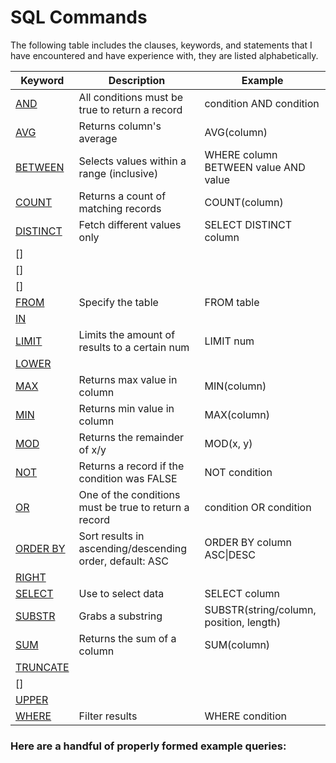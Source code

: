 # SQL Commands

The following table includes the clauses, keywords, and statements that I have encountered and have experience with, they are listed alphabetically.

| Keyword | Description | Example |
| --- | --- | --- |
| [AND] | All conditions must be true to return a record | condition AND condition |
| [AVG] | Returns column's average | AVG(column) |
| [BETWEEN] | Selects values within a range (inclusive) | WHERE column BETWEEN value AND value |
| [COUNT] | Returns a count of matching records | COUNT(column) |
| [DISTINCT] | Fetch different values only | SELECT DISTINCT column |
| [] |  |  |
| [] |  |  |
| [] |  |  |
| [FROM] | Specify the table | FROM table |
| [IN] |  |  |
| [LIMIT] | Limits the amount of results to a certain num | LIMIT num |
| [LOWER] |  |  |
| [MAX] | Returns max value in column | MIN(column) |
| [MIN] | Returns min value in column | MAX(column) |
| [MOD] | Returns the remainder of x/y | MOD(x, y) |
| [NOT] | Returns a record if the condition was FALSE  | NOT condition |
| [OR] | One of the conditions must be true to return a record | condition OR condition |
| [ORDER BY] | Sort results in ascending/descending order, default: ASC | ORDER BY column ASC\|DESC |
| [RIGHT] |  |  |
| [SELECT] | Use to select data | SELECT column |
| [SUBSTR] | Grabs a substring | SUBSTR(string/column, position, length) |
| [SUM] | Returns the sum of a column | SUM(column) |
| [TRUNCATE] |  |  |
| [] |  |  |
| [UPPER] |  |  |
| [WHERE] | Filter results | WHERE condition |

### Here are a handful of properly formed example queries:


<!-- TEMPLATE LINE FOR THE TABLE
| [] |  |  |
--->
<!-- Below is the list of links --->
[AND]: https://www.w3schools.com/Sql/sql_and_or.asp
[AVG]: https://www.w3schools.com/Sql/sql_count_avg_sum.asp
[BETWEEN]: https://www.w3schools.com/sql/sql_between.asp
[COUNT]: https://www.w3schools.com/SQl/sql_count_avg_sum.asp
[DISTINCT]: https://www.w3schools.com/Sql/sql_distinct.asp
[FROM]: https://www.w3schools.com/sql/sql_ref_from.asp
[IN]: A
[LIMIT]: https://www.geeksforgeeks.org/sql-limit-clause/
[LOWER]: A
[MAX]: https://www.w3schools.com/Sql/sql_min_max.asp
[MIN]: https://www.w3schools.com/Sql/sql_min_max.asp
[MOD]: https://www.w3schools.com/Sql/func_mysql_mod.asp
[NOT]: https://www.w3schools.com/Sql/sql_and_or.asp
[OR]: https://www.w3schools.com/Sql/sql_and_or.asp
[ORDER BY]: https://www.w3schools.com/Sql/sql_orderby.asp
[RIGHT]: A
[SELECT]: https://www.w3schools.com/sql/sql_select.asp
[SUBSTR]: https://www.w3schools.com/SQL/func_sqlserver_substring.asp
[SUM]: https://www.w3schools.com/Sql/sql_count_avg_sum.asp
[TRUNCATE]: A
[UPPER]: A
[WHERE]: https://www.w3schools.com/Sql/sql_where.asp
